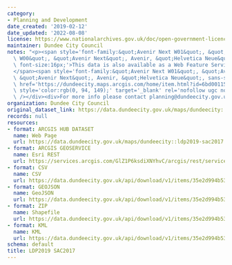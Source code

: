 ```yaml
---
category:
- Planning and Development
date_created: '2019-02-12'
date_updated: '2022-08-08'
license: https://www.nationalarchives.gov.uk/doc/open-government-licence/version/3/
maintainer: Dundee City Council
notes: "<p><span style='font-family:&quot;Avenir Next W01&quot;, &quot;Avenir Next\
  \ W00&quot;, &quot;Avenir Next&quot;, Avenir, &quot;Helvetica Neue&quot;, sans-serif;\
  \ font-size:16px;'>This data is also available as a Web Feature Service (WFS) at\_\
  </span><span style='font-family:&quot;Avenir Next W01&quot;, &quot;Avenir Next W00&quot;,\
  \ &quot;Avenir Next&quot;, Avenir, &quot;Helvetica Neue&quot;, sans-serif; font-size:16px;'><a\
  \ href='https://dundeecity.maps.arcgis.com/home/item.html?id=6bd0011538594e8e9f422d24b22d7f8c#overview'\
  \ style='color:rgb(0, 94, 149);' target='_blank' rel='nofollow ugc noopener noreferrer'>https://dundeecity.maps.arcgis.com/home/item.html?id=6bd0011538594e8e9f422d24b22d7f8c#overview</a></span><div><br\
  \ /></div><div>For more info please contact planning@dundeecity.gov.uk</div></p>"
organization: Dundee City Council
original_dataset_link: https://data.dundeecity.gov.uk/maps/dundeecity::ldp2019-sac2017
records: null
resources:
- format: ARCGIS HUB DATASET
  name: Web Page
  url: https://data.dundeecity.gov.uk/maps/dundeecity::ldp2019-sac2017
- format: ARCGIS GEOSERVICE
  name: Esri REST
  url: https://services.arcgis.com/GlZ1P6ksdiXNYhvC/arcgis/rest/services/LDP2019_WFL1/FeatureServer/24
- format: CSV
  name: CSV
  url: https://data.dundeecity.gov.uk/api/download/v1/items/35e2d994b53f42b990e4000f0f71c0f7/csv?layers=24
- format: GEOJSON
  name: GeoJSON
  url: https://data.dundeecity.gov.uk/api/download/v1/items/35e2d994b53f42b990e4000f0f71c0f7/geojson?layers=24
- format: ZIP
  name: Shapefile
  url: https://data.dundeecity.gov.uk/api/download/v1/items/35e2d994b53f42b990e4000f0f71c0f7/shapefile?layers=24
- format: KML
  name: KML
  url: https://data.dundeecity.gov.uk/api/download/v1/items/35e2d994b53f42b990e4000f0f71c0f7/kml?layers=24
schema: default
title: LDP2019 SAC2017
---
```

